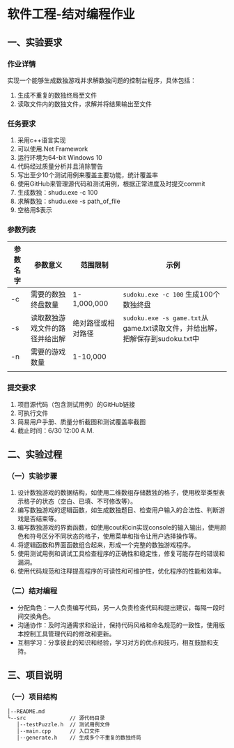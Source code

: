# 软件工程-结对编程作业

## 一、实验要求

### 作业详情

实现一个能够生成数独游戏并求解数独问题的控制台程序，具体包括：
1. 生成不重复的数独终局至文件
2. 读取文件内的数独文件，求解并将结果输出至文件

### 任务要求
1. 采用c++语言实现
2. 可以使用.Net Framework
3. 运行环境为64-bit Windows 10
4. 代码经过质量分析并且消除警告
5. 写出至少10个测试用例来覆盖主要功能，统计覆盖率
6. 使用GitHub来管理源代码和测试用例，根据正常进度及时提交commit
7. 生成数独：shudu.exe -c 100
8. 求解数独：shudu.exe -s path_of_file
9. 空格用$表示

### 参数列表

| 参数名字 | 参数意义                       | 范围限制           | 示例                                                         |
| -------- | ------------------------------ | ------------------ | ------------------------------------------------------------ |
| -c       | 需要的数独终盘数量             | 1-1,000,000        | `sudoku.exe -c 100` 生成100个数独终盘                        |
| -s       | 读取数独游戏文件的路径并给出解 | 绝对路径或相对路径 | `sudoku.exe -s game.txt`从game.txt读取文件，并给出解，把解保存到sudoku.txt中 |
| -n       | 需要的游戏数量                 | 1-10,000           |                                                              |
|          |                                |                    |                                                              |



### 提交要求

1. 项目源代码（包含测试用例）的GitHub链接
2. 可执行文件
3. 简易用户手册、质量分析截图和测试覆盖率截图
4. 截止时间：6/30 12:00 A.M.

## 二、实验过程

### （一）实验步骤

1. 设计数独游戏的数据结构，如使用二维数组存储数独的格子，使用枚举类型表示格子的状态（空白、已填、不可修改等）。
2. 编写数独游戏的逻辑函数，如生成数独题目、检查用户输入的合法性、判断游戏是否结束等。
3. 编写数独游戏的界面函数，如使用cout和cin实现console的输入输出，使用颜色和符号区分不同状态的格子，使用菜单和指令让用户选择操作等。
4. 将逻辑函数和界面函数组合起来，形成一个完整的数独游戏程序。
5. 使用测试用例和调试工具检查程序的正确性和稳定性，修复可能存在的错误和漏洞。
6. 使用代码规范和注释提高程序的可读性和可维护性，优化程序的性能和效率。

### （二）结对编程

- 分配角色：一人负责编写代码，另一人负责检查代码和提出建议，每隔一段时间交换角色。
- 沟通协作：及时沟通需求和设计，保持代码风格和命名规范的一致性，使用版本控制工具管理代码的修改和更新。
- 互相学习：分享彼此的知识和经验，学习对方的优点和技巧，相互鼓励和支持。

## 三、项目说明

### （一）项目结构

``` bash
│--README.md     
└--src              // 源代码目录  
   │--testPuzzle.h  // 测试用例文件
   │--main.cpp      // 入口文件  
   │--generate.h    // 生成多个不重复的数独终局
```

